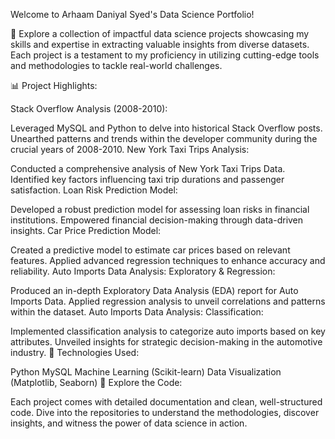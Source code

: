 Welcome to Arhaam Daniyal Syed's Data Science Portfolio!

🚀 Explore a collection of impactful data science projects showcasing my skills and expertise in extracting valuable insights from diverse datasets. Each project is a testament to my proficiency in utilizing cutting-edge tools and methodologies to tackle real-world challenges.

📊 Project Highlights:

Stack Overflow Analysis (2008-2010):

Leveraged MySQL and Python to delve into historical Stack Overflow posts.
Unearthed patterns and trends within the developer community during the crucial years of 2008-2010.
New York Taxi Trips Analysis:

Conducted a comprehensive analysis of New York Taxi Trips Data.
Identified key factors influencing taxi trip durations and passenger satisfaction.
Loan Risk Prediction Model:

Developed a robust prediction model for assessing loan risks in financial institutions.
Empowered financial decision-making through data-driven insights.
Car Price Prediction Model:

Created a predictive model to estimate car prices based on relevant features.
Applied advanced regression techniques to enhance accuracy and reliability.
Auto Imports Data Analysis: Exploratory & Regression:

Produced an in-depth Exploratory Data Analysis (EDA) report for Auto Imports Data.
Applied regression analysis to unveil correlations and patterns within the dataset.
Auto Imports Data Analysis: Classification:

Implemented classification analysis to categorize auto imports based on key attributes.
Unveiled insights for strategic decision-making in the automotive industry.
🔧 Technologies Used:

Python
MySQL
Machine Learning (Scikit-learn)
Data Visualization (Matplotlib, Seaborn)
🔗 Explore the Code:

Each project comes with detailed documentation and clean, well-structured code.
Dive into the repositories to understand the methodologies, discover insights, and witness the power of data science in action.
